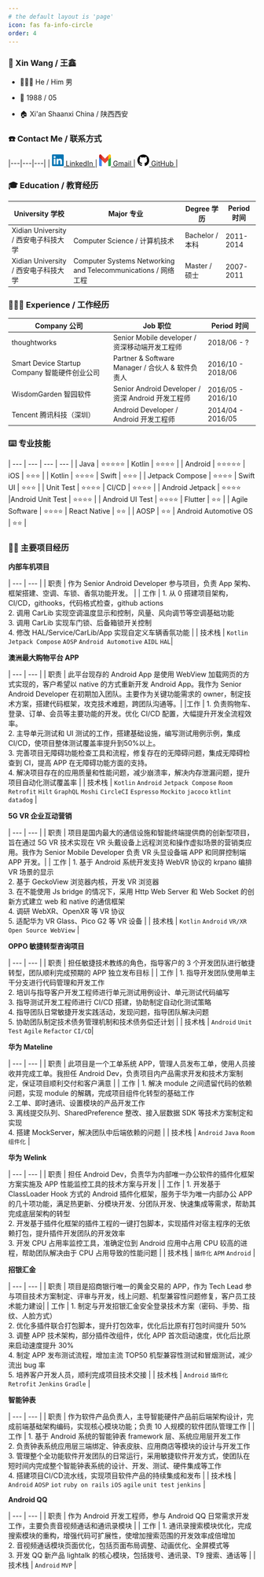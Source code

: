 ```yaml
---
# the default layout is 'page'
icon: fas fa-info-circle
order: 4
---
```



### 👤 Xin Wang / 王鑫

- 🙋🏻‍♂️ He / Him 男
 
- 🎂 1988 / 05

- 🏠 Xi'an Shaanxi China / 陕西西安

### ☎️ Contact Me / 联系方式

|---|---|---|
| <a href="https://www.linkedin.com/in/xin-wang-47155775/"><img src="/assets/author/linkedin_logo.png" alt="linkedin" style="width:24px;height:24px;" /> LinkedIn </a> | <a href="mailto: xinyer0510@gmal.com"><img src="/assets/author/gmail_icon.webp" alt="gmail" style="width:24px;height:24px;" /> Gmail </a> | <a href="https://github.com/xinyer"><img src="/assets/author/github_logo.png" alt="github" style="width:24px;height:24px;" /> GitHub </a>|


### 🎓 Education / 教育经历

| University 学校 | Major 专业 | Degree 学历 | Period 时间 |
| --- | --- | --- | --- |
| Xidian University / 西安电子科技大学 | Computer Science / 计算机技术 | Bachelor / 本科 | 2011-2014 |
| Xidian University / 西安电子科技大学 | Computer Systems Networking and Telecommunications / 网络工程 | Master / 硕士 | 2007-2011 |

### 👨🏻‍💻 Experience / 工作经历

| Company 公司 | Job 职位 | Period 时间 |
| --- | --- | --- |
| thoughtworks | Senior Mobile developer / 资深移动端开发工程师 | 2018/06 - ? |
| Smart Device Startup Company 智能硬件创业公司  | Partner & Software Manager / 合伙人 & 软件负责人 | 2016/10 - 2018/06 |
| WisdomGarden 智园软件 | Senior Android Developer / 资深 Android 开发工程师 | 2016/05 - 2016/10 |
| Tencent 腾讯科技（深圳）| Android Developer / Android 开发工程师 | 2014/04 - 2016/05 |

### ⌨️ 专业技能

| --- | --- | --- | --- |
| Java | ⭐️⭐️⭐️⭐️⭐️ | Kotlin | ⭐️⭐️⭐️⭐️ |
| Android | ⭐️⭐️⭐️⭐️⭐️ | iOS | ⭐️⭐️⭐️ |
| Kotlin | ⭐️⭐️⭐️⭐️ | Swift | ⭐️⭐️⭐️ |
| Jetpack Compose | ⭐️⭐️⭐️⭐️ | Swift UI | ⭐️⭐️⭐️ |
| Unit Test | ⭐️⭐️⭐️⭐️ | CI/CD | ⭐️⭐️⭐️⭐️ |
| Android Jetpack | ⭐️⭐️⭐️⭐️ |Android Unit Test | ⭐️⭐️⭐️⭐️ |
| Android UI Test | ⭐️⭐️⭐️⭐️ | Flutter | ⭐️⭐️ |
| Agile Software | ⭐️⭐️⭐️⭐️ | React Native | ⭐️⭐️ |
| AOSP | ⭐️⭐️ | Android Automotive OS | ⭐️⭐️ |

### 🏃🏻 主要项目经历

**内部车机项目**

| --- | --- |
| 职责 | 作为 Senior Android Developer 参与项目，负责 App 架构、框架搭建、空调、车锁、香氛功能开发。 |
| 工作 | 1. 从 0 搭建项目架构，CI/CD，githooks，代码格式检查，github actions <br/> 2. 调用 CarLib 实现空调温度显示和控制，风量、风向调节等空调基础功能 <br/> 3. 调用 CarLib 实现车门锁、后备箱锁开关控制 <br/> 4. 修改 HAL/Service/CarLib/App 实现自定义车辆香氛功能 |
| 技术栈 | `Kotlin` `Jetpack Compose` `AOSP` `Android Automotive` `AIDL` `HAL`|

**澳洲最大购物平台 APP**

| --- | --- |
| 职责 | 此平台现存的 Android App 是使用 WebView 加载网页的方式实现的，客户希望以 native 的方式重新开发 Android App。我作为 Senior Android Developer 在初期加入团队。主要作为关键功能需求的 owner，制定技术方案，搭建代码框架，攻克技术难题，跨团队沟通等。|
|工作 | 1. 负责购物车、登录、订单、会员等主要功能的开发。优化 CI/CD 配置，大幅提升开发全流程效率。<br/>2. 主导单元测试和 UI 测试的工作，搭建基础设施，编写测试用例示例，集成 CI/CD，使项目整体测试覆盖率提升到50%以上。<br/> 3. 完善项目无障碍功能检查工具和流程，修复存在的无障碍问题，集成无障碍检查到 CI，提高 APP 在无障碍功能方面的支持。<br/>4. 解决项目存在的应用质量和性能问题，减少崩溃率，解决内存泄漏问题，提升项目自动化测试覆盖率 |
| 技术栈 | `Kotlin` `Android` `Jetpack Compose` `Room` `Retrofit` `Hilt` `GraphQL` `Moshi` `CircleCI` `Espresso` `Mockito` `jacoco` `ktlint` `datadog` |

**5G VR 企业互动营销**

| --- | --- |
| 职责 | 项目是国内最大的通信设施和智能终端提供商的创新型项目，旨在通过 5G VR 技术实现在 VR 头戴设备上远程浏览和操作虚拟场景的营销类应用。我作为 Senior Mobile Developer 负责 VR 头显设备端 APP 和同屏控制端 APP 开发。|
| 工作 | 1. 基于 Android 系统开发支持 WebVR 协议的 krpano 编排 VR 场景的显示<br/> 2. 基于 GeckoView 浏览器内核，开发 VR 浏览器<br/> 3. 在不能使用 Js bridge 的情况下，采用 Http Web Server 和 Web Socket 的创新方式建立 web 和 native 的通信框架<br/> 4. 调研 WebXR、OpenXR 等 VR 协议<br/> 5. 适配华为 VR Glass、Pico G2 等 VR 设备 |
| 技术栈 | `Kotlin` `Android` `VR/XR` `Open Source WebView` |

**OPPO 敏捷转型咨询项目**

| --- | --- |
| 职责 | 担任敏捷技术教练的角色，指导客户的 3 个开发团队进行敏捷转型，团队顺利完成预期的 APP 独立发布目标 |
| 工作 | 1. 指导开发团队使用单主干分支进行代码管理和开发工作<br/> 2. 培训与指导客户开发工程师进行单元测试用例设计、单元测试代码编写<br/> 3. 指导测试开发工程师进行 CI/CD 搭建，协助制定自动化测试策略<br/> 4. 指导团队日常敏捷开发实践活动，发现问题，指导团队解决问题<br/> 5. 协助团队制定技术债务管理机制和技术债务偿还计划 |
| 技术栈 | `Android` `Unit Test` `Agile` `Refactor` `CI/CD`|


**华为 Mateline**

| --- | --- |
| 职责 | 此项目是一个工单系统 APP，管理人员发布工单，使用人员接收并完成工单。我担任 Android Dev，负责项目内产品需求开发和技术方案制定，保证项目顺利交付和客户满意 |
| 工作 | 1. 解决 module 之间遗留代码的依赖问题，实现 module 的解耦，完成项目组件化转型的基础工作<br/> 2.工单、即时通讯、设置模块的产品开发工作<br/> 3. 离线提交队列、SharedPreference 整改、接入层数据 SDK 等技术方案制定和实现<br/> 4. 搭建 MockServer，解决团队中后端依赖的问题 |
| 技术栈 | `Android` `Java` `Room` `组件化` |


**华为 Welink**

| --- | --- |
| 职责 | 担任 Android Dev，负责华为内部唯一办公软件的插件化框架方案实施及 APP 性能监控工具的技术方案与开发 |
| 工作 | 1. 开发基于 ClassLoader Hook 方式的 Android 插件化框架，服务于华为唯一内部办公 APP 的几十项功能，满足热更新、分模块开发、分团队开发、快速集成等需求，帮助其完成底层架构的转型<br/>2. 开发基于插件化框架的插件工程的一键打包脚本，实现插件对宿主程序的无依赖打包，提升插件开发团队的开发效率<br/>3. 开发 CPU 占用率监控工具，准确定位到 Android 应用中占用 CPU 较高的进程，帮助团队解决由于 CPU 占用导致的性能问题 |
| 技术栈 | `插件化` `APM` `Android` |


**招银汇金**

| --- | --- |
| 职责 | 项目是招商银行唯一的黄金交易的 APP，作为 Tech Lead 参与项目技术方案制定、评审与开发，线上问题、机型兼容性问题修复，客户员工技术能力建设|
| 工作 | 1. 制定与开发招银汇金安全登录技术方案（密码、手势、指纹、人脸方式）<br/>2. 优化多插件联合打包脚本，提升打包效率，优化后比原有打包时间提升 50%<br/>3. 调整 APP 技术架构，部分插件改组件，优化 APP 首次启动速度，优化后比原来启动速度提升 30%<br/>4. 制定 APP 发布测试流程，增加主流 TOP50 机型兼容性测试和冒烟测试，减少流出 bug 率<br/>5. 培养客户开发人员，顺利完成项目技术交接 |
| 技术栈 | `Android` `插件化` `Retrofit` `Jenkins` `Gradle` |


**智能钟表**

| --- | --- |
| 职责 | 作为软件产品负责人，主导智能硬件产品前后端架构设计，完成前端基础架构编码，实现核心模块功能；负责 10 人规模的软件团队管理工作 |
| 工作 | 1. 基于 Android 系统的智能钟表 framework 层、系统应用层开发工作<br/>2. 负责钟表系统应用层三端绑定、钟表皮肤、应用商店等模块的设计与开发工作<br/>3. 管理整个全功能软件开发团队的日常运行，采用敏捷软件开发方式，使团队在短时间内完成整个智能钟表系统的设计、开发、测试、硬件集成等工作<br/>4. 搭建项目CI/CD流水线，实现项目软件产品的持续集成和发布 |
| 技术栈 | `Android` `AOSP` `iot` `ruby on rails` `iOS` `agile` `unit test` `jenkins` |


**Android QQ**

| --- | --- |
| 职责 | 作为 Android 开发工程师，参与 Android QQ 日常需求开发工作，主要负责音视频通话和通讯录模块 |
| 工作 | 1. 通讯录搜索模块优化，完成搜索模块的重构，增强代码可扩展性，使增加搜索范围的开发效率成倍增加<br/>2. 音视频通话模块页面优化，包括页面布局调整、动画优化、全屏模式等<br/>3. 开发 QQ 新产品 lightalk 的核心模块，包括拨号、通讯录、T9 搜索、通话等 |
| 技术栈 | `Android` `MVP` |

